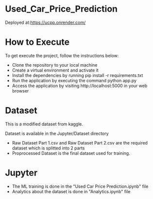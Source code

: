 # Used_Car_Price_Prediction

Deployed at:https://ucpp.onrender.com/

# How to Execute

To get execute the project, follow the instructions below:

- Clone the repository to your local machine
- Create a virtual environment and activate it
- Install the dependencies by running pip install -r requirements.txt
- Run the application by executing the command python app.py
- Access the application by visiting http://localhost:5000 in your web browser

# Dataset

This is a modified dataset from kaggle.

Dataset is available in the Jupyter/Dataset directory

- Raw Dataset Part 1.csv and Raw Dataset Part 2.csv are the required dataset which is splitted into 2 parts
- Proprocessed Dataset is the final dataset used for training.

# Jupyter

- The ML training is done in the "Used Car Price Prediction.ipynb" file
- Analytics about the dataset is done in "Analytics.ipynb" file 
